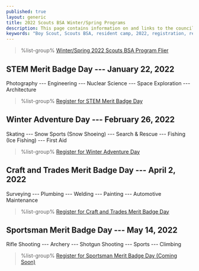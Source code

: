 ```yaml
---
published: true
layout: generic
title: 2022 Scouts BSA Winter/Spring Programs
description: This page contains information on and links to the council website to register for winter/spring 2022 programs at Camp Workcoeman.
keywords: "Boy Scout, Scouts BSA, resident camp, 2022, registration, reservation, winter/spring programs"
---
```


> %list-group%
> <a href="{{ site.url }}/pdf/2021/2022-winter-spring-programs.pdf" class="list-group-item">Winter/Spring 2022 Scouts BSA Program Flier</a>

## STEM Merit Badge Day --- January 22, 2022

Photography --- Engineering --- Nuclear Science --- Space Exploration --- Architecture

> %list-group%
> <a href="https://scoutingevent.com/066-53019" class="list-group-item">Register for STEM Merit Badge Day</a>

## Winter Adventure Day --- February 26, 2022

Skating --- Snow Sports (Snow Shoeing) --- Search & Rescue --- Fishing (Ice Fishing) --- First Aid

> %list-group%
> <a href="https://scoutingevent.com/066-53021" class="list-group-item">Register for Winter Adventure Day</a>

## Craft and Trades Merit Badge Day --- April 2, 2022

Surveying --- Plumbing --- Welding --- Painting --- Automotive Maintenance

> %list-group%
> <a href="https://scoutingevent.com/066-53027" class="list-group-item">Register for Craft and Trades Merit Badge Day</a>

## Sportsman Merit Badge Day --- May 14, 2022

Rifle Shooting --- Archery --- Shotgun Shooting --- Sports --- Climbing

> %list-group%
> <a href="https://scoutingevent.com/" class="list-group-item">Register for Sportsman Merit Badge Day (Coming Soon)</a>

